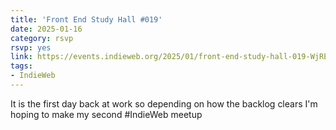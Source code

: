 ```yaml
---
title: 'Front End Study Hall #019'
date: 2025-01-16
category: rsvp
rsvp: yes
link: https://events.indieweb.org/2025/01/front-end-study-hall-019-WjRE1WdPjK1v
tags:
- IndieWeb
---
```


It is the first day back at work so depending on how the backlog clears I'm hoping to make my second #IndieWeb meetup


